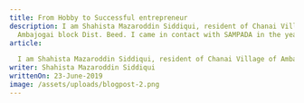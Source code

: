 ```yaml
---
title: From Hobby to Successful entrepreneur
description: I am Shahista Mazaroddin Siddiqui, resident of Chanai Village of
  Ambajogai block Dist. Beed. I came in contact with SAMPADA in the year 2011.
article: 

  I am Shahista Mazaroddin Siddiqui, resident of Chanai Village of Ambajogai block Dist. Beed. I came in contact with SAMPADA in the year 2011. At the time, Me and my husband were struggling to make ends meet. We were staying in a rented house. Against all the odd conditions of my family we were managing our livelihoods on merely daily wages that could provide us mere subsistence. The education of our children, having our own house was like a dream. Credit Officer of Sampada visited us for the formation of JLG. Other women from our area were already a part of the JLG motivated me and asked to attend all the meetings. We also had a round of training where entrepreneurship skills were imparted to us and guided us to earn our livelihood from non-farm activity. I was always interested in stitching and Sampada showed me that the way to make it a source of income generation. Restricted with no formal training, I took first loan from Sampada of Rs. 10, 000/-. I invested it in my stitching class and some amount for raw material. I upgraded my knowledge of smart stitching and started stitching clothes. Soon I started earning about Rs 40-50 per day that helped repaying the total loan in a years’ time. Realizing the potential, I took second loan of Rs.15000/- from Sampada that was utilized to upgrade my simple sewing machine with attachment for Pico fall and embroidery. The rise in household income was sustainable. During the regular group meetings, women always motivated me to open a lady’s garment shop and also teach girls to stitch. It was a new opportunity for me and with support of my family I started coaching girls at our residence and also kept different ladies’ items for sales. Since the material had to be brought in wholesale and in bulk, it required working capital. I again borrowed a loan of Rs.30000/- from Sampada and invested own savings for working capital. My household income increased manifolds and I borrowed a home loan from a Housing Finance Co and investing my own savings for a new home. Sampada improved our financial situation by providing easy access to loans and with the respect one deserves. Over a period of eight years, I have been member of SAMPADA and had gained prosperity and self-confidence. Now I am recognized as successful entrepreneur in the society.
writer: Shahista Mazaroddin Siddiqui
writtenOn: 23-June-2019
image: /assets/uploads/blogpost-2.png
---
```

